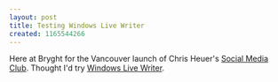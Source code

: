 ```yaml
---
layout: post
title: Testing Windows Live Writer
created: 1165544266
---
```

<p>Here at Bryght for the Vancouver launch of Chris Heuer&#39;s <a href="http://www.socialmediaclub.org/">Social Media Club</a>. Thought I&#39;d try <a href="http://windowslivewriter.spaces.live.com/">Windows Live Writer</a>.</p>
